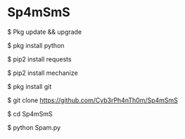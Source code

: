 # Sp4mSmS

$ Pkg update && upgrade

$ pkg install python

$ pip2 install requests

$ pip2 install mechanize

$ pkg install git

$ git clone https://github.com/Cyb3rPh4nTh0m/Sp4mSmS

$ cd Sp4mSmS

$ python Spam.py
